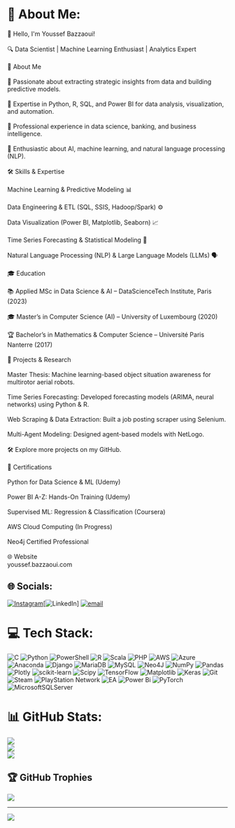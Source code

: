# 💫 About Me:
👋 Hello, I'm Youssef Bazzaoui!<br><br>🔍 Data Scientist | Machine Learning Enthusiast | Analytics Expert<br><br>🚀 About Me<br><br>🎯 Passionate about extracting strategic insights from data and building predictive models.<br><br>🧠 Expertise in Python, R, SQL, and Power BI for data analysis, visualization, and automation.<br><br>🏢 Professional experience in data science, banking, and business intelligence.<br><br>🤖 Enthusiastic about AI, machine learning, and natural language processing (NLP).<br><br>🛠️ Skills & Expertise<br><br>Machine Learning & Predictive Modeling 📊<br><br>Data Engineering & ETL (SQL, SSIS, Hadoop/Spark) ⚙️<br><br>Data Visualization (Power BI, Matplotlib, Seaborn) 📈<br><br>Time Series Forecasting & Statistical Modeling 🔮<br><br>Natural Language Processing (NLP) & Large Language Models (LLMs) 🗣️<br><br>🎓 Education<br><br>📚 Applied MSc in Data Science & AI – DataScienceTech Institute, Paris (2023)<br><br>🎓 Master’s in Computer Science (AI) – University of Luxembourg (2020)<br><br>🏆 Bachelor’s in Mathematics & Computer Science – Université Paris Nanterre (2017)<br><br>📂 Projects & Research<br><br>Master Thesis: Machine learning-based object situation awareness for multirotor aerial robots.<br><br>Time Series Forecasting: Developed forecasting models (ARIMA, neural networks) using Python & R.<br><br>Web Scraping & Data Extraction: Built a job posting scraper using Selenium.<br><br>Multi-Agent Modeling: Designed agent-based models with NetLogo.<br><br>🛠️ Explore more projects on my GitHub.<br><br>📜 Certifications<br><br>Python for Data Science & ML (Udemy)<br><br>Power BI A-Z: Hands-On Training (Udemy)<br><br>Supervised ML: Regression & Classification (Coursera)<br><br>AWS Cloud Computing (In Progress)<br><br>Neo4j Certified Professional<br><br>🌐 Website<br>youssef.bazzaoui.com<br>

## 🌐 Socials:
[![Instagram](https://img.shields.io/badge/Instagram-%23E4405F.svg?logo=Instagram&logoColor=white)](https://instagram.com/youssef_baz10)[![LinkedIn](https://img.shields.io/badge/LinkedIn-%230077B5.svg?logo=linkedin&logoColor=white)] [![email](https://img.shields.io/badge/Email-D14836?logo=gmail&logoColor=white)](mailto:bazzaoui.youssef@gmail.com) 

# 💻 Tech Stack:
![C](https://img.shields.io/badge/c-%2300599C.svg?style=for-the-badge&logo=c&logoColor=white) ![Python](https://img.shields.io/badge/python-3670A0?style=for-the-badge&logo=python&logoColor=ffdd54) ![PowerShell](https://img.shields.io/badge/PowerShell-%235391FE.svg?style=for-the-badge&logo=powershell&logoColor=white) ![R](https://img.shields.io/badge/r-%23276DC3.svg?style=for-the-badge&logo=r&logoColor=white) ![Scala](https://img.shields.io/badge/scala-%23DC322F.svg?style=for-the-badge&logo=scala&logoColor=white) ![PHP](https://img.shields.io/badge/php-%23777BB4.svg?style=for-the-badge&logo=php&logoColor=white) ![AWS](https://img.shields.io/badge/AWS-%23FF9900.svg?style=for-the-badge&logo=amazon-aws&logoColor=white) ![Azure](https://img.shields.io/badge/azure-%230072C6.svg?style=for-the-badge&logo=microsoftazure&logoColor=white) ![Anaconda](https://img.shields.io/badge/Anaconda-%2344A833.svg?style=for-the-badge&logo=anaconda&logoColor=white) ![Django](https://img.shields.io/badge/django-%23092E20.svg?style=for-the-badge&logo=django&logoColor=white) ![MariaDB](https://img.shields.io/badge/MariaDB-003545?style=for-the-badge&logo=mariadb&logoColor=white) ![MySQL](https://img.shields.io/badge/mysql-4479A1.svg?style=for-the-badge&logo=mysql&logoColor=white) ![Neo4J](https://img.shields.io/badge/Neo4j-008CC1?style=for-the-badge&logo=neo4j&logoColor=white) ![NumPy](https://img.shields.io/badge/numpy-%23013243.svg?style=for-the-badge&logo=numpy&logoColor=white) ![Pandas](https://img.shields.io/badge/pandas-%23150458.svg?style=for-the-badge&logo=pandas&logoColor=white) ![Plotly](https://img.shields.io/badge/Plotly-%233F4F75.svg?style=for-the-badge&logo=plotly&logoColor=white) ![scikit-learn](https://img.shields.io/badge/scikit--learn-%23F7931E.svg?style=for-the-badge&logo=scikit-learn&logoColor=white) ![Scipy](https://img.shields.io/badge/SciPy-%230C55A5.svg?style=for-the-badge&logo=scipy&logoColor=%white) ![TensorFlow](https://img.shields.io/badge/TensorFlow-%23FF6F00.svg?style=for-the-badge&logo=TensorFlow&logoColor=white) ![Matplotlib](https://img.shields.io/badge/Matplotlib-%23ffffff.svg?style=for-the-badge&logo=Matplotlib&logoColor=black) ![Keras](https://img.shields.io/badge/Keras-%23D00000.svg?style=for-the-badge&logo=Keras&logoColor=white) ![Git](https://img.shields.io/badge/git-%23F05033.svg?style=for-the-badge&logo=git&logoColor=white) ![Steam](https://img.shields.io/badge/steam-%23000000.svg?style=for-the-badge&logo=steam&logoColor=white) ![PlayStation Network](https://img.shields.io/badge/PSN-%230070D1.svg?style=for-the-badge&logo=Playstation&logoColor=white) ![EA](https://img.shields.io/badge/ea-%23000000.svg?style=for-the-badge&logo=ea&logoColor=white) ![Power Bi](https://img.shields.io/badge/power_bi-F2C811?style=for-the-badge&logo=powerbi&logoColor=black) ![PyTorch](https://img.shields.io/badge/PyTorch-%23EE4C2C.svg?style=for-the-badge&logo=PyTorch&logoColor=white) ![MicrosoftSQLServer](https://img.shields.io/badge/Microsoft%20SQL%20Server-CC2927?style=for-the-badge&logo=microsoft%20sql%20server&logoColor=white)
# 📊 GitHub Stats:
![](https://github-readme-stats.vercel.app/api?username=youssefbaz&theme=dark&hide_border=false&include_all_commits=true&count_private=true)<br/>
![](https://nirzak-streak-stats.vercel.app/?user=youssefbaz&theme=dark&hide_border=false)<br/>
![](https://github-readme-stats.vercel.app/api/top-langs/?username=youssefbaz&theme=dark&hide_border=false&include_all_commits=true&count_private=true&layout=compact)

## 🏆 GitHub Trophies
![](https://github-profile-trophy.vercel.app/?username=youssefbaz&theme=radical&no-frame=false&no-bg=false&margin-w=4)

---
[![](https://visitcount.itsvg.in/api?id=youssefbaz&icon=0&color=0)](https://visitcount.itsvg.in)

<!-- Proudly created with GPRM ( https://gprm.itsvg.in ) -->
